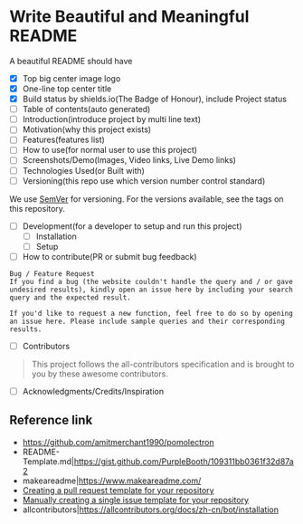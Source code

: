 # Write Beautiful and Meaningful README
A beautiful README should have
- [x] Top big center image logo
- [x] One-line top center title
- [x] Build status by shields.io(The Badge of Honour), include Project status
- [ ] Table of contents(auto generated)
- [ ] Introduction(introduce project by multi line text)
- [ ] Motivation(why this project exists)
- [ ] Features(features list)
- [ ] How to use(for normal user to use this project)
- [ ] Screenshots/Demo(Images, Video links, Live Demo links)
- [ ] Technologies Used(or Built with)
- [ ] Versioning(this repo use which version number control standard)

We use [SemVer](https://semver.org/lang/zh-CN/) for versioning. For the versions available, see the tags on this repository.

- [ ] Development(for a developer to setup and run this project)
  - [ ] Installation
  - [ ] Setup 
- [ ] How to contribute(PR or submit bug feedback)
```
Bug / Feature Request
If you find a bug (the website couldn't handle the query and / or gave undesired results), kindly open an issue here by including your search query and the expected result.

If you'd like to request a new function, feel free to do so by opening an issue here. Please include sample queries and their corresponding results.
```
- [ ] Contributors

>This project follows the all-contributors specification and is brought to you by these awesome contributors.

- [ ] Acknowledgments/Credits/Inspiration

## Reference link
- https://github.com/amitmerchant1990/pomolectron
- README-Template.md|https://gist.github.com/PurpleBooth/109311bb0361f32d87a2
- makeareadme|https://www.makeareadme.com/
- [Creating a pull request template for your repository](https://docs.github.com/en/free-pro-team@latest/github/building-a-strong-community/creating-a-pull-request-template-for-your-repository)
- [Manually creating a single issue template for your repository](https://docs.github.com/en/free-pro-team@latest/github/building-a-strong-community/manually-creating-a-single-issue-template-for-your-repository)
- allcontributors|https://allcontributors.org/docs/zh-cn/bot/installation
